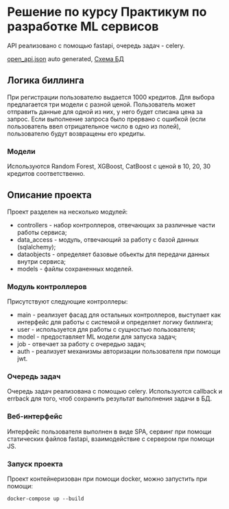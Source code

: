 # Решение по курсу Практикум по разработке ML сервисов
API реализовано с помощью fastapi, очередь задач - celery.

[open_api.json](./openapi.json) auto generated, [Схема БД](./db.png)

## Логика биллинга
При регистрации пользователю выдается 1000 кредитов.
Для выбора предлагается три модели с разной ценой. Пользователь может отправить данные для одной из них, у него будет списана цена за запрос. Если выполнение запроса было прервано с ошибкой (если пользователь ввел отрицательное число в одно из полей), пользователю будут возвращены его кредиты.
### Модели
Используются Random Forest, XGBoost, CatBoost с ценой в 10, 20, 30 кредитов соответственно.
## Описание проекта
Проект разделен на несколько модулей:
 - controllers - набор контроллеров, отвечающих за различные части работы сервиса;
 - data_access - модуль, отвечающий за работу с базой данных (sqlalchemy);
 - dataobjects - определяет базовые обьекты для передачи данных внутри сервиса;
 - models - файлы сохраненных моделей.
### Модуль контроллеров
Присутствуют следующие контроллеры:
- main - реализует фасад для остальных контроллеров, выступает как интерфейс для работы с системой и определяет логику биллинга;
- user - используется для работы с сущностью пользователя;
- model - предоставляет ML модели для запуска задач;
- job - отвечает за работу с очередью задач;
- auth - реализует механизмы авторизации пользователя при помощи jwt.
### Очередь задач
Очередь задач реализована с помощью celery. Используются callback и errback для того, чтоб сохранить результат выполнения задачи в БД.
### Веб-интерфейс
Интерфейс пользователя выполнен в виде SPA, сервинг при помощи статических файлов fastapi, взаимодействие с сервером при помощи JS.
### Запуск проекта
Проект контейнеризован при помощи docker, можно запустить при помощи:
```shell
docker-compose up --build
```
